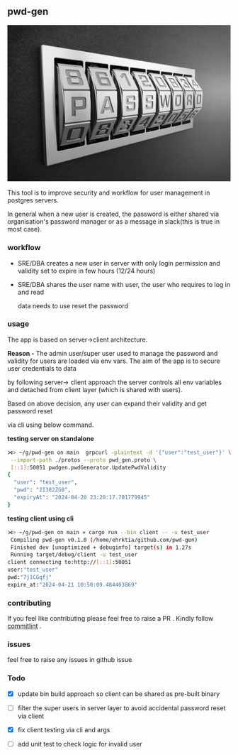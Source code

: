 ## pwd-gen

![password-generator](asset/src.jpg)

This tool is to improve security and workflow for user management in postgres servers.

In general when a new user is created, the password is either shared via organisation's password manager or as a message in slack(this is true in most case).

### workflow

- SRE/DBA creates a new user in server with only login permission and validity set to expire in few hours (12/24 hours)

- SRE/DBA shares the user name with user, the user who requires to log in and read
  
  data needs to use reset the password

### usage

The app is based on server->client architecture.

**Reason -** The admin user/super user used to manage the password and validity for users are loaded via env vars. The aim of the app is to secure user credentials to data

by following server-> client approach the server controls all env variables and detached from client layer (which is shared with users).

Based on above decision, any user can expand their validity and get password reset 

via cli using below command.

**testing server on standalone**

```bash
⋊> ~/g/pwd-gen on main  grpcurl -plaintext -d '{"user":"test_user"}' \
 --import-path ./protos --proto pwd_gen.proto \
 [::1]:50051 pwdgen.pwdGenerator.UpdatePwdValidity                                   
{
  "user": "test_user",
  "pwd": "2I382ZG8",
  "expiryAt": "2024-04-20 23:20:17.701779945"
}
```

 **testing client using cli**

```bash
⋊> ~/g/pwd-gen on main ⨯ cargo run --bin client -- -u test_user  
 Compiling pwd-gen v0.1.0 (/home/ehrktia/github.com/pwd-gen)
 Finished dev [unoptimized + debuginfo] target(s) in 1.27s
 Running target/debug/client -u test_user
client connecting to:http://[::1]:50051
user:"test_user"
pwd:"7j1CGqfj"
expire_at:"2024-04-21 10:50:09.484403869"
```

### contributing

If you feel like contributing please feel free to raise a PR . Kindly follow [commitlint](https://commitlint.io/) .

### issues

feel free to raise any issues in github issue   

### Todo

- [x] update bin build approach so client can be shared as pre-built binary

- [ ] filter the super users in server layer to avoid accidental password reset via client

- [x] fix client testing via cli and args 

- [ ] add unit test to check logic for invalid user
